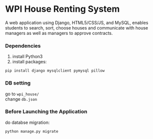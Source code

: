 # WPI House Renting System
A web application using Django, HTML5/CSS/JS, and MySQL, enables students to search, sort, choose houses and communicate with house managers as well as managers to approve contracts.  
### Dependencies
1. install Python3
2. install packages:
```shell script
pip install django mysqlclient pymysql pillow
```
### DB setting  
go to `wpi_house/`  
change `db.json`  
### Before Launching the Application
do databse migration:  
```shell script
python manage.py migrate
```
